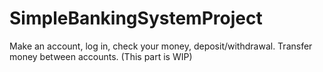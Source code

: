 # SimpleBankingSystemProject
Make an account, log in, check your money, deposit/withdrawal.
Transfer money between accounts. (This part is WIP)
